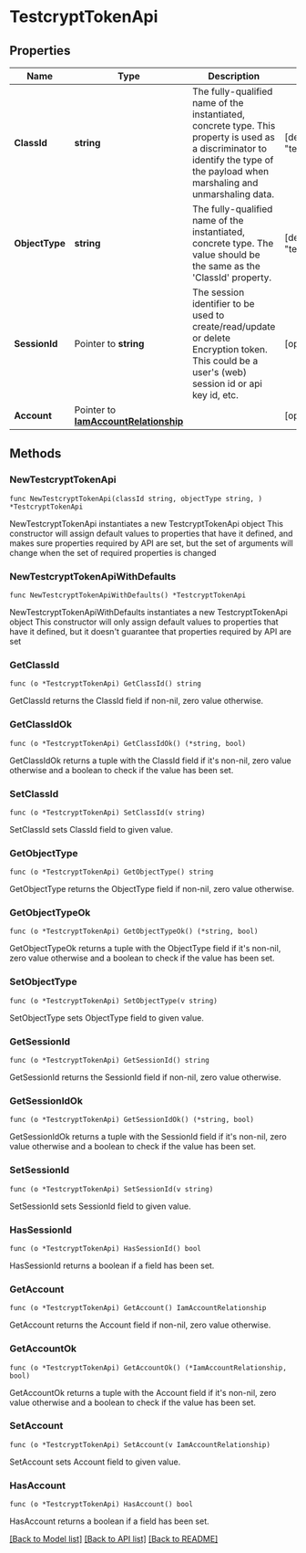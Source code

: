 # TestcryptTokenApi

## Properties

Name | Type | Description | Notes
------------ | ------------- | ------------- | -------------
**ClassId** | **string** | The fully-qualified name of the instantiated, concrete type. This property is used as a discriminator to identify the type of the payload when marshaling and unmarshaling data. | [default to "testcrypt.TokenApi"]
**ObjectType** | **string** | The fully-qualified name of the instantiated, concrete type. The value should be the same as the &#39;ClassId&#39; property. | [default to "testcrypt.TokenApi"]
**SessionId** | Pointer to **string** | The session identifier to be used to create/read/update or delete Encryption token. This could be a user&#39;s (web) session id or api key id, etc. | [optional] 
**Account** | Pointer to [**IamAccountRelationship**](iam.Account.Relationship.md) |  | [optional] 

## Methods

### NewTestcryptTokenApi

`func NewTestcryptTokenApi(classId string, objectType string, ) *TestcryptTokenApi`

NewTestcryptTokenApi instantiates a new TestcryptTokenApi object
This constructor will assign default values to properties that have it defined,
and makes sure properties required by API are set, but the set of arguments
will change when the set of required properties is changed

### NewTestcryptTokenApiWithDefaults

`func NewTestcryptTokenApiWithDefaults() *TestcryptTokenApi`

NewTestcryptTokenApiWithDefaults instantiates a new TestcryptTokenApi object
This constructor will only assign default values to properties that have it defined,
but it doesn't guarantee that properties required by API are set

### GetClassId

`func (o *TestcryptTokenApi) GetClassId() string`

GetClassId returns the ClassId field if non-nil, zero value otherwise.

### GetClassIdOk

`func (o *TestcryptTokenApi) GetClassIdOk() (*string, bool)`

GetClassIdOk returns a tuple with the ClassId field if it's non-nil, zero value otherwise
and a boolean to check if the value has been set.

### SetClassId

`func (o *TestcryptTokenApi) SetClassId(v string)`

SetClassId sets ClassId field to given value.


### GetObjectType

`func (o *TestcryptTokenApi) GetObjectType() string`

GetObjectType returns the ObjectType field if non-nil, zero value otherwise.

### GetObjectTypeOk

`func (o *TestcryptTokenApi) GetObjectTypeOk() (*string, bool)`

GetObjectTypeOk returns a tuple with the ObjectType field if it's non-nil, zero value otherwise
and a boolean to check if the value has been set.

### SetObjectType

`func (o *TestcryptTokenApi) SetObjectType(v string)`

SetObjectType sets ObjectType field to given value.


### GetSessionId

`func (o *TestcryptTokenApi) GetSessionId() string`

GetSessionId returns the SessionId field if non-nil, zero value otherwise.

### GetSessionIdOk

`func (o *TestcryptTokenApi) GetSessionIdOk() (*string, bool)`

GetSessionIdOk returns a tuple with the SessionId field if it's non-nil, zero value otherwise
and a boolean to check if the value has been set.

### SetSessionId

`func (o *TestcryptTokenApi) SetSessionId(v string)`

SetSessionId sets SessionId field to given value.

### HasSessionId

`func (o *TestcryptTokenApi) HasSessionId() bool`

HasSessionId returns a boolean if a field has been set.

### GetAccount

`func (o *TestcryptTokenApi) GetAccount() IamAccountRelationship`

GetAccount returns the Account field if non-nil, zero value otherwise.

### GetAccountOk

`func (o *TestcryptTokenApi) GetAccountOk() (*IamAccountRelationship, bool)`

GetAccountOk returns a tuple with the Account field if it's non-nil, zero value otherwise
and a boolean to check if the value has been set.

### SetAccount

`func (o *TestcryptTokenApi) SetAccount(v IamAccountRelationship)`

SetAccount sets Account field to given value.

### HasAccount

`func (o *TestcryptTokenApi) HasAccount() bool`

HasAccount returns a boolean if a field has been set.


[[Back to Model list]](../README.md#documentation-for-models) [[Back to API list]](../README.md#documentation-for-api-endpoints) [[Back to README]](../README.md)


